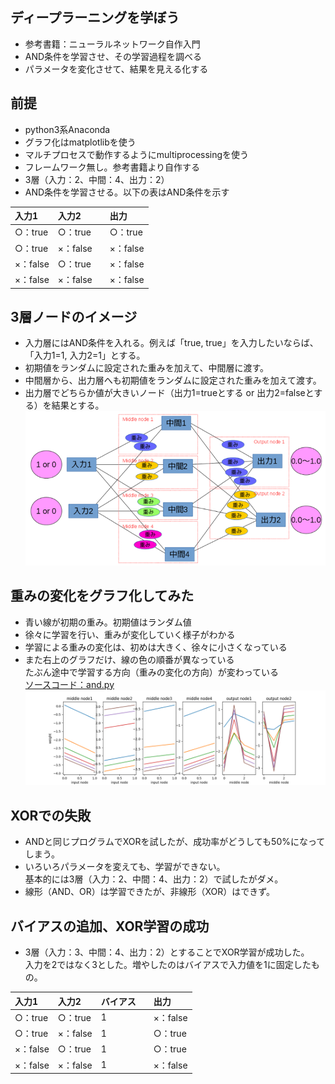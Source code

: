 ## ディープラーニングを学ぼう
* 参考書籍：ニューラルネットワーク自作入門  
* AND条件を学習させ、その学習過程を調べる  
* パラメータを変化させて、結果を見える化する  

## 前提
* python3系Anaconda
* グラフ化はmatplotlibを使う  
* マルチプロセスで動作するようにmultiprocessingを使う
* フレームワーク無し。参考書籍より自作する
* 3層（入力：2、中間：4、出力：2）
* AND条件を学習させる。以下の表はAND条件を示す  

|入力1|入力2||出力|
|:---|:---|:---|:---|
|○：true|○：true||○：true|
|○：true|×：false||×：false|
|×：false|○：true||×：false|
|×：false|×：false||×：false|

## 3層ノードのイメージ
* 入力層にはAND条件を入れる。例えば「true, true」を入力したいならば、「入力1=1, 入力2=1」とする。  
* 初期値をランダムに設定された重みを加えて、中間層に渡す。  
* 中間層から、出力層へも初期値をランダムに設定された重みを加えて渡す。  
* 出力層でどちらか値が大きいノード（出力1=trueとする or 出力2=falseとする）を結果とする。  
![node](node.png)  

## 重みの変化をグラフ化してみた
* 青い線が初期の重み。初期値はランダム値  
* 徐々に学習を行い、重みが変化していく様子がわかる  
* 学習による重みの変化は、初めは大きく、徐々に小さくなっている  
* また右上のグラフだけ、線の色の順番が異なっている  
たぶん途中で学習する方向（重みの変化の方向）が変わっている  
[ソースコード：and.py](epoch/and.py)  
![学習による重み変化](epoch/Figure_1.png)  

## XORでの失敗
 * ANDと同じプログラムでXORを試したが、成功率がどうしても50%になってしまう。  
 * いろいろパラメータを変えても、学習ができない。  
 基本的には3層（入力：2、中間：4、出力：2）で試したがダメ。  
 * 線形（AND、OR）は学習できたが、非線形（XOR）はできず。  

## バイアスの追加、XOR学習の成功
 * 3層（入力：3、中間：4、出力：2）とすることでXOR学習が成功した。  
 入力を2ではなく3とした。増やしたのはバイアスで入力値を1に固定したもの。  


 |入力1|入力2|バイアス||出力|
 |:---|:---|:---|:---|:---|
 |○：true|○：true|1||×：false|
 |○：true|×：false|1||○：true|
 |×：false|○：true|1||○：true|
 |×：false|×：false|1||×：false|
